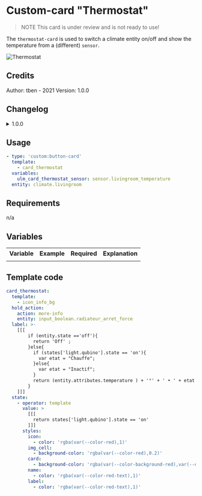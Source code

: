# Custom-card "Thermostat"

> NOTE
> This card is under review and is not ready to use!

The `thermostat-card` is used to switch a climate entity on/off and show the temperature from a (different) `sensor`.

![Thermostat](./screenshots/thermostat.png)

## Credits
Author: tben - 2021
Version: 1.0.0

## Changelog
<details>
<summary>1.0.0</summary>
Initial release
</details>

## Usage

```yaml
- type: 'custom:button-card'
  template:
    - card_thermostat
  variables:
    ulm_card_thermostat_sensor: sensor.livingroom_temperature
  entity: climate.livingroom
```

## Requirements
n/a

## Variables
<table>
<tr>
<th>Variable</th>
<th>Example</th>
<th>Required</th>
<th>Explanation</th>
</tr>
<tr>
<td></td>
<td></td>
<td></td>
<td></td>
</tr>
</table>

## Template code

```yaml
card_thermostat:
  template:
    - icon_info_bg
  hold_action:
    action: more-info
    entity: input_boolean.radiateur_arret_force
  label: >-
    [[[
        if (entity.state =='off'){
          return 'Off' ;
        }else{
          if (states['light.qubino'].state == 'on'){
            var etat = "Chauffe";
          }else{
            var etat = "Inactif";
          }
          return (entity.attributes.temperature ) + '°' + ' • ' + etat ;
        }
    ]]]
  state:
    - operator: template
      value: >
        [[[
          return states['light.qubino'].state == 'on'
        ]]]
      styles:
        icon:
          - color: 'rgba(var(--color-red),1)'
        img_cell:
          - background-color: 'rgba(var(--color-red),0.2)'
        card:
          - background-color: 'rgba(var(--color-background-red),var(--opacity-bg))'
        name:
          - color: 'rgba(var(--color-red-text),1)'
        label:
          - color: 'rgba(var(--color-red-text),1)'
```
